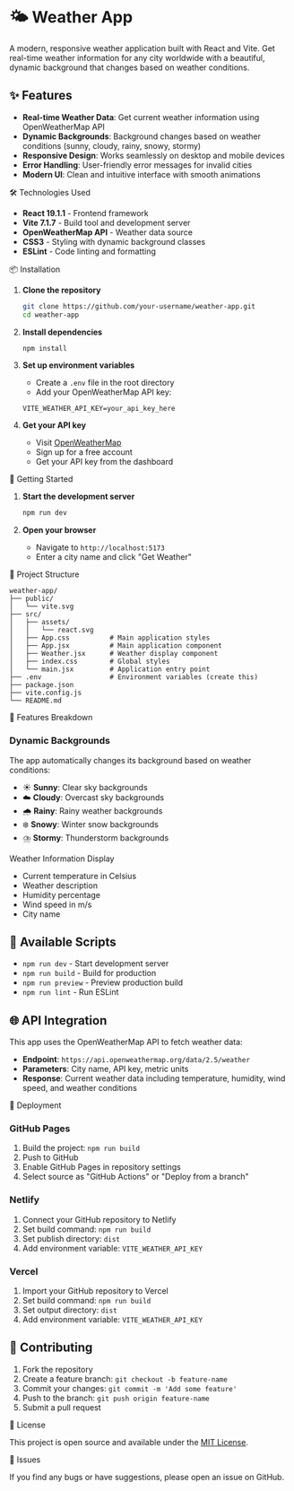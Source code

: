 # 🌤️ Weather App

A modern, responsive weather application built with React and Vite. Get real-time weather information for any city worldwide with a beautiful, dynamic background that changes based on weather conditions.

## ✨ Features

- **Real-time Weather Data**: Get current weather information using OpenWeatherMap API
- **Dynamic Backgrounds**: Background changes based on weather conditions (sunny, cloudy, rainy, snowy, stormy)
- **Responsive Design**: Works seamlessly on desktop and mobile devices
- **Error Handling**: User-friendly error messages for invalid cities
- **Modern UI**: Clean and intuitive interface with smooth animations


 🛠️ Technologies Used

- **React 19.1.1** - Frontend framework
- **Vite 7.1.7** - Build tool and development server
- **OpenWeatherMap API** - Weather data source
- **CSS3** - Styling with dynamic background classes
- **ESLint** - Code linting and formatting

 📦 Installation

1. **Clone the repository**
   ```bash
   git clone https://github.com/your-username/weather-app.git
   cd weather-app
   ```

2. **Install dependencies**
   ```bash
   npm install
   ```

3. **Set up environment variables**
   - Create a `.env` file in the root directory
   - Add your OpenWeatherMap API key:
   ```
   VITE_WEATHER_API_KEY=your_api_key_here
   ```

4. **Get your API key**
   - Visit [OpenWeatherMap](https://openweathermap.org/api)
   - Sign up for a free account
   - Get your API key from the dashboard

🚀 Getting Started

1. **Start the development server**
   ```bash
   npm run dev
   ```

2. **Open your browser**
   - Navigate to `http://localhost:5173`
   - Enter a city name and click "Get Weather"

 📁 Project Structure

```
weather-app/
├── public/
│   └── vite.svg
├── src/
│   ├── assets/
│   │   └── react.svg
│   ├── App.css          # Main application styles
│   ├── App.jsx          # Main application component
│   ├── Weather.jsx      # Weather display component
│   ├── index.css        # Global styles
│   └── main.jsx         # Application entry point
├── .env                 # Environment variables (create this)
├── package.json
├── vite.config.js
└── README.md
```
 🎨 Features Breakdown

### Dynamic Backgrounds
The app automatically changes its background based on weather conditions:
- ☀️ **Sunny**: Clear sky backgrounds
- ☁️ **Cloudy**: Overcast sky backgrounds  
- 🌧️ **Rainy**: Rainy weather backgrounds
- ❄️ **Snowy**: Winter snow backgrounds
- ⛈️ **Stormy**: Thunderstorm backgrounds

 Weather Information Display
- Current temperature in Celsius
- Weather description
- Humidity percentage
- Wind speed in m/s
- City name

## 🔧 Available Scripts

- `npm run dev` - Start development server
- `npm run build` - Build for production
- `npm run preview` - Preview production build
- `npm run lint` - Run ESLint

## 🌐 API Integration

This app uses the OpenWeatherMap API to fetch weather data:
- **Endpoint**: `https://api.openweathermap.org/data/2.5/weather`
- **Parameters**: City name, API key, metric units
- **Response**: Current weather data including temperature, humidity, wind speed, and weather conditions

 🚀 Deployment

### GitHub Pages
1. Build the project: `npm run build`
2. Push to GitHub
3. Enable GitHub Pages in repository settings
4. Select source as "GitHub Actions" or "Deploy from a branch"

### Netlify
1. Connect your GitHub repository to Netlify
2. Set build command: `npm run build`
3. Set publish directory: `dist`
4. Add environment variable: `VITE_WEATHER_API_KEY`

### Vercel
1. Import your GitHub repository to Vercel
2. Set build command: `npm run build`
3. Set output directory: `dist`
4. Add environment variable: `VITE_WEATHER_API_KEY`

## 🤝 Contributing

1. Fork the repository
2. Create a feature branch: `git checkout -b feature-name`
3. Commit your changes: `git commit -m 'Add some feature'`
4. Push to the branch: `git push origin feature-name`
5. Submit a pull request

 📝 License

This project is open source and available under the [MIT License](LICENSE).

 🐛 Issues

If you find any bugs or have suggestions, please open an issue on GitHub.



